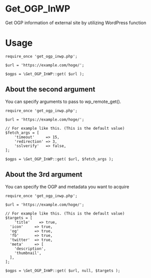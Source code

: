 # Get_OGP_InWP
Get OGP information of external site by utilizing WordPress function


# Usage

```
require_once 'get_ogp_inwp.php';

$url = 'https://example.com/hoge/';

$ogps = \Get_OGP_InWP::get( $url );
```

## About the second argument
You can specify arguments to pass to wp_remote_get().


```
require_once 'get_ogp_inwp.php';

$url = 'https://example.com/hoge/';

// For example like this. (This is the default value)
$fetch_args = [
	'timeout'     => 15,
	'redirection' => 3,
	'sslverify'   => false,
];

$ogps = \Get_OGP_InWP::get( $url, $fetch_args );
```

## About the 3rd argument
You can specify the OGP and metadata you want to acquire


```
require_once 'get_ogp_inwp.php';

$url = 'https://example.com/hoge/';

// For example like this. (This is the default value)
$targets = [
	'title'    => true,
  'icon'     => true,
  'og'       => true,
  'fb'       => true,
  'twitter'  => true,
  'meta'     => [
    'description',
    'thumbnail',
  ],
];

$ogps = \Get_OGP_InWP::get( $url, null, $targets );
```
